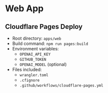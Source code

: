 # Web App

## Cloudflare Pages Deploy

- Root directory: `apps/web`
- Build command: `npm run pages:build`
- Environment variables:
  - `OPENAI_API_KEY`
  - `GITHUB_TOKEN`
  - `OPENAI_MODEL` (optional)
- Files included:
  - `wrangler.toml`
  - `.cfignore`
  - `.github/workflows/cloudflare-pages.yml`
